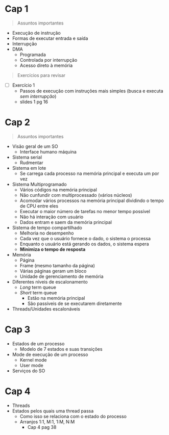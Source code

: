# Cap 1

> Assuntos importantes

- Execução de instrução
- Formas de executar entrada e saída
- Interrupção
- DMA
  - Programada
  - Controlada por interrupção
  - Acesso direto à memória

> Exercícios para revisar

- [ ] Exercício 1
  - Passos de execução com instruções mais simples (busca e executa *sem interrupção*)
  - slides 1 pg 16

# Cap 2

> Assuntos importantes

- Visão geral de um SO
  - Interface humano máquina
- Sistema serial
  - Rudmentar
- Sistema em lote
  - Se carrega cada processo na memória principal e executa um por vez
- Sistema Multiprogramado
  - Vários códigos na memória principal	
  - Não cunfundir com multiprocessado (vários núcleos)
  - Acomodar vários processos na memória principal dividindo o tempo de CPU entre eles
  - Executar o maior número de tarefas no menor tempo possível
  - Não há interação com usuário
  - Dados entram e saem da memória principal
- Sistema de tempo compartilhado
  - Melhoria no desempenho
  - Cada vez que o usuário fornece o dado, o sistema o processa
  - Enquanto o usuário está gerando os dados, o sistema espera
  - **Minimiza o tempo de resposta**
- Memória
  - Página
  - Frame (mesmo tamanho da página)
  - Várias páginas geram um bloco
  - Unidade de gerenciamento de memória
- Diferentes níveis de escalonamento
  - *Long* term queue
  - *Short* term queue
    - Estão na memória principal
    - São passíveis de se executarem diretamente
- Threads/Unidades escalonáveis

# Cap 3

- Estados de um processo
  - Modelo de 7 estados e suas transições
- Mode de execução de um processo
  - Kernel mode
  - User mode
- Serviços do SO

# Cap 4

- Threads
- Estados pelos quais uma thread passa
  - Como isso se relaciona com o estado do processo
  - Arranjos 1:1, M:1, 1:M, N:M
    - Cap 4 pag 38